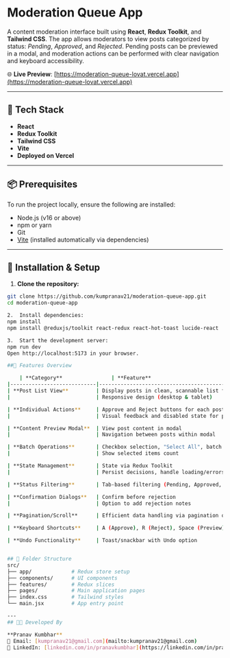 # Moderation Queue App

A content moderation interface built using **React**, **Redux Toolkit**, and **Tailwind CSS**. The app allows moderators to view posts categorized by status: _Pending_, _Approved_, and _Rejected_. Pending posts can be previewed in a modal, and moderation actions can be performed with clear navigation and keyboard accessibility.

🌐 **Live Preview**: [https://moderation-queue-lovat.vercel.app](https://moderation-queue-lovat.vercel.app)

---

## 🔧 Tech Stack

- **React**
- **Redux Toolkit**
- **Tailwind CSS**
- **Vite**
- **Deployed on Vercel**

---

## 📦 Prerequisites

To run the project locally, ensure the following are installed:

- Node.js (v16 or above)
- npm or yarn
- Git
- [Vite](https://vitejs.dev/) (installed automatically via dependencies)
---

## 🚀 Installation & Setup

1. **Clone the repository:**
```bash
git clone https://github.com/kumpranav21/moderation-queue-app.git
cd moderation-queue-app

2.	Install dependencies:
npm install
npm install @reduxjs/toolkit react-redux react-hot-toast lucide-react

3.	Start the development server:
npm run dev
Open http://localhost:5173 in your browser.

##🧩 Features Overview

	| **Category**                | **Feature**                                                                 | **Implemented** | **Notes**                                                                 |
|----------------------------|------------------------------------------------------------------------------|------------------|---------------------------------------------------------------------------|
| **Post List View**         | Display posts in clean, scannable list format                               | ✅ Yes           | Title, username, reason, and timestamp shown                             |
|                            | Responsive design (desktop & tablet)                                        | ✅ Yes           | Fully responsive with Tailwind CSS                                       |

| **Individual Actions**     | Approve and Reject buttons for each post                                    | ✅ Yes           | Clear visual feedback and disabled state post-action                     |
|                            | Visual feedback and disabled state for processed posts                      | ✅ Yes           | Post buttons get disabled after action                                   |

| **Content Preview Modal**  | View post content in modal                                                  | ✅ Yes           | Opens on title click or "View" button; shows all metadata                |
|                            | Navigation between posts within modal                                       | ✅ Yes           | Next/Previous buttons enabled                                            |

| **Batch Operations**       | Checkbox selection, "Select All", batch approve/reject                      | ✅ Yes           | Batch actions fully functional                                           |
|                            | Show selected items count                                                   | ✅ Yes           | Clear indication on UI                                                   |

| **State Management**       | State via Redux Toolkit                                                     | ✅ Yes           | Moderation state managed globally                                        |
|                            | Persist decisions, handle loading/errors                                    | ✅ Yes           | Error handling and loading spinners included                             |

| **Status Filtering**       | Tab-based filtering (Pending, Approved, Rejected)                           | ✅ Yes           | Default is Pending; tabs with count badges                               |

| **Confirmation Dialogs**   | Confirm before rejection                                                    | ✅ Yes           | Dialog before rejecting post included                                    |
|                            | Option to add rejection notes                                               | ✅ Yes           | Rejection notes supported                                                |

| **Pagination/Scroll**      | Efficient data handling via pagination or infinite scroll                   | ✅ Yes           | Infinite scroll implemented                                              |

| **Keyboard Shortcuts**     | A (Approve), R (Reject), Space (Preview), Esc (Close modal)                 | ✅ Yes           | Fully functional with tooltip/hints                                      |

| **Undo Functionality**     | Toast/snackbar with Undo option                                             | ✅ Yes           | "Undo" implemented with success feedback      


## 📁 Folder Structure
src/
├── app/             # Redux store setup
├── components/      # UI components
├── features/        # Redux slices
├── pages/           # Main application pages
├── index.css        # Tailwind styles
└── main.jsx         # App entry point

---
## 👨‍💻 Developed By

**Pranav Kumbhar**  
📧 Email: [kumpranav21@gmail.com](mailto:kumpranav21@gmail.com)  
🔗 LinkedIn: [linkedin.com/in/pranavkumbhar](https://linkedin.com/in/pranavkumbhar)


